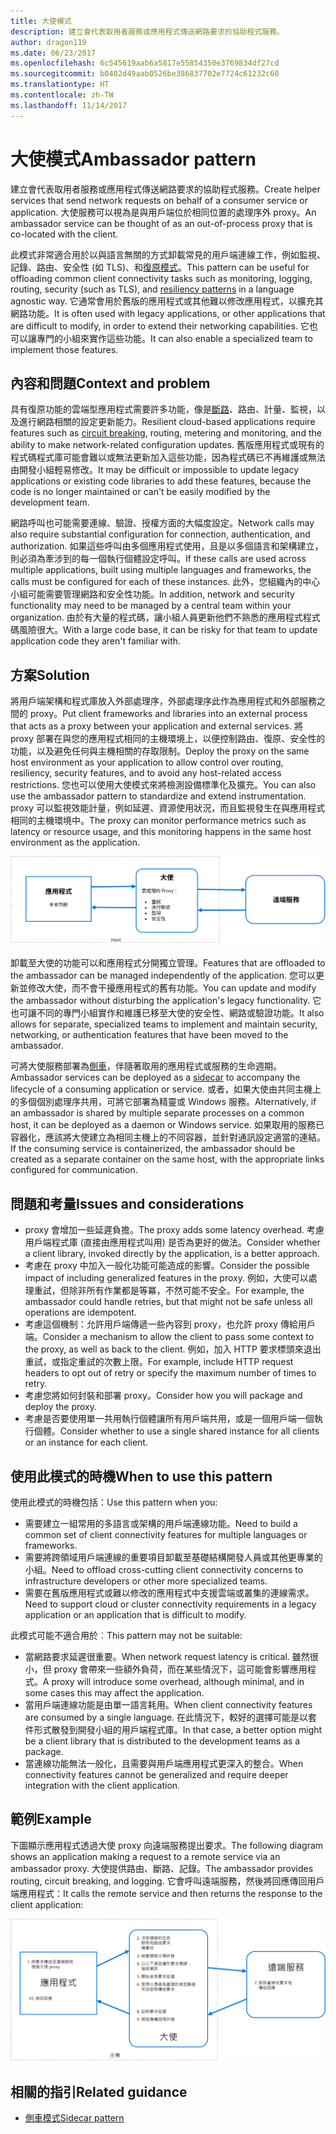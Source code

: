 ```yaml
---
title: 大使模式
description: 建立會代表取用者服務或應用程式傳送網路要求的協助程式服務。
author: dragon119
ms.date: 06/23/2017
ms.openlocfilehash: 6c545619aab6a5817e55854350e3769834df27cd
ms.sourcegitcommit: b0482d49aab0526be386837702e7724c61232c60
ms.translationtype: HT
ms.contentlocale: zh-TW
ms.lasthandoff: 11/14/2017
---
```

# <a name="ambassador-pattern"></a><span data-ttu-id="e50e4-103">大使模式</span><span class="sxs-lookup"><span data-stu-id="e50e4-103">Ambassador pattern</span></span>

<span data-ttu-id="e50e4-104">建立會代表取用者服務或應用程式傳送網路要求的協助程式服務。</span><span class="sxs-lookup"><span data-stu-id="e50e4-104">Create helper services that send network requests on behalf of a consumer service or application.</span></span> <span data-ttu-id="e50e4-105">大使服務可以視為是與用戶端位於相同位置的處理序外 proxy。</span><span class="sxs-lookup"><span data-stu-id="e50e4-105">An ambassador service can be thought of as an out-of-process proxy that is co-located with the client.</span></span>

<span data-ttu-id="e50e4-106">此模式非常適合用於以與語言無關的方式卸載常見的用戶端連線工作，例如監視、記錄、路由、安全性 (如 TLS)、和[復原模式][resiliency-patterns]。</span><span class="sxs-lookup"><span data-stu-id="e50e4-106">This pattern can be useful for offloading common client connectivity tasks such as monitoring, logging, routing, security (such as TLS), and [resiliency patterns][resiliency-patterns] in a language agnostic way.</span></span> <span data-ttu-id="e50e4-107">它通常會用於舊版的應用程式或其他難以修改應用程式，以擴充其網路功能。</span><span class="sxs-lookup"><span data-stu-id="e50e4-107">It is often used with legacy applications, or other applications that are difficult to modify, in order to extend their networking capabilities.</span></span> <span data-ttu-id="e50e4-108">它也可以讓專門的小組來實作這些功能。</span><span class="sxs-lookup"><span data-stu-id="e50e4-108">It can also enable a specialized team to implement those features.</span></span>

## <a name="context-and-problem"></a><span data-ttu-id="e50e4-109">內容和問題</span><span class="sxs-lookup"><span data-stu-id="e50e4-109">Context and problem</span></span>

<span data-ttu-id="e50e4-110">具有復原功能的雲端型應用程式需要許多功能，像是[斷路][circuit-breaker]、路由、計量、監視，以及進行網路相關的設定更新能力。</span><span class="sxs-lookup"><span data-stu-id="e50e4-110">Resilient cloud-based applications require features such as [circuit breaking][circuit-breaker], routing, metering and monitoring, and the ability to make network-related configuration updates.</span></span> <span data-ttu-id="e50e4-111">舊版應用程式或現有的程式碼程式庫可能會難以或無法更新加入這些功能，因為程式碼已不再維護或無法由開發小組輕易修改。</span><span class="sxs-lookup"><span data-stu-id="e50e4-111">It may be difficult or impossible to update legacy applications or existing code libraries to add these features, because the code is no longer maintained or can't be easily modified by the development team.</span></span>

<span data-ttu-id="e50e4-112">網路呼叫也可能需要連線、驗證、授權方面的大幅度設定。</span><span class="sxs-lookup"><span data-stu-id="e50e4-112">Network calls may also require substantial configuration for connection, authentication, and authorization.</span></span> <span data-ttu-id="e50e4-113">如果這些呼叫由多個應用程式使用，且是以多個語言和架構建立，則必須為牽涉到的每一個執行個體設定呼叫。</span><span class="sxs-lookup"><span data-stu-id="e50e4-113">If these calls are used across multiple applications, built using multiple languages and frameworks, the calls must be configured for each of these instances.</span></span> <span data-ttu-id="e50e4-114">此外，您組織內的中心小組可能需要管理網路和安全性功能。</span><span class="sxs-lookup"><span data-stu-id="e50e4-114">In addition, network and security functionality may need to be managed by a central team within your organization.</span></span> <span data-ttu-id="e50e4-115">由於有大量的程式碼，讓小組人員更新他們不熟悉的應用程式程式碼風險很大。</span><span class="sxs-lookup"><span data-stu-id="e50e4-115">With a large code base, it can be risky for that team to update application code they aren't familiar with.</span></span>

## <a name="solution"></a><span data-ttu-id="e50e4-116">方案</span><span class="sxs-lookup"><span data-stu-id="e50e4-116">Solution</span></span>

<span data-ttu-id="e50e4-117">將用戶端架構和程式庫放入外部處理序，外部處理序此作為應用程式和外部服務之間的 proxy。</span><span class="sxs-lookup"><span data-stu-id="e50e4-117">Put client frameworks and libraries into an external process that acts as a proxy between your application and external services.</span></span> <span data-ttu-id="e50e4-118">將 proxy 部署在與您的應用程式相同的主機環境上，以便控制路由、復原、安全性的功能，以及避免任何與主機相關的存取限制。</span><span class="sxs-lookup"><span data-stu-id="e50e4-118">Deploy the proxy on the same host environment as your application to allow control over routing, resiliency, security features, and to avoid any host-related access restrictions.</span></span> <span data-ttu-id="e50e4-119">您也可以使用大使模式來將檢測設備標準化及擴充。</span><span class="sxs-lookup"><span data-stu-id="e50e4-119">You can also use the ambassador pattern to standardize and extend instrumentation.</span></span> <span data-ttu-id="e50e4-120">proxy 可以監視效能計量，例如延遲、資源使用狀況，而且監視發生在與應用程式相同的主機環境中。</span><span class="sxs-lookup"><span data-stu-id="e50e4-120">The proxy can monitor performance metrics such as latency or resource usage, and this monitoring happens in the same host environment as the application.</span></span>

![](./_images/ambassador.png)

<span data-ttu-id="e50e4-121">卸載至大使的功能可以和應用程式分開獨立管理。</span><span class="sxs-lookup"><span data-stu-id="e50e4-121">Features that are offloaded to the ambassador can be managed independently of the application.</span></span> <span data-ttu-id="e50e4-122">您可以更新並修改大使，而不會干擾應用程式的舊有功能。</span><span class="sxs-lookup"><span data-stu-id="e50e4-122">You can update and modify the ambassador without disturbing the application's legacy functionality.</span></span> <span data-ttu-id="e50e4-123">它也可讓不同的專門小組實作和維護已移至大使的安全性、網路或驗證功能。</span><span class="sxs-lookup"><span data-stu-id="e50e4-123">It also allows for separate, specialized teams to implement and maintain security, networking, or authentication features that have been moved to the ambassador.</span></span>

<span data-ttu-id="e50e4-124">可將大使服務部署為[側車][sidecar]，伴隨著取用的應用程式或服務的生命週期。</span><span class="sxs-lookup"><span data-stu-id="e50e4-124">Ambassador services can be deployed as a [sidecar][sidecar] to accompany the lifecycle of a consuming application or service.</span></span> <span data-ttu-id="e50e4-125">或者，如果大使由共同主機上的多個個別處理序共用，可將它部署為精靈或 Windows 服務。</span><span class="sxs-lookup"><span data-stu-id="e50e4-125">Alternatively, if an ambassador is shared by multiple separate processes on a common host, it can be deployed as a daemon or Windows service.</span></span> <span data-ttu-id="e50e4-126">如果取用的服務已容器化，應該將大使建立為相同主機上的不同容器，並針對通訊設定適當的連結。</span><span class="sxs-lookup"><span data-stu-id="e50e4-126">If the consuming service is containerized, the ambassador should be created as a separate container on the same host, with the appropriate links configured for communication.</span></span>

## <a name="issues-and-considerations"></a><span data-ttu-id="e50e4-127">問題和考量</span><span class="sxs-lookup"><span data-stu-id="e50e4-127">Issues and considerations</span></span>

- <span data-ttu-id="e50e4-128">proxy 會增加一些延遲負擔。</span><span class="sxs-lookup"><span data-stu-id="e50e4-128">The proxy adds some latency overhead.</span></span> <span data-ttu-id="e50e4-129">考慮用戶端程式庫 (直接由應用程式叫用) 是否為更好的做法。</span><span class="sxs-lookup"><span data-stu-id="e50e4-129">Consider whether a client library, invoked directly by the application, is a better approach.</span></span>
- <span data-ttu-id="e50e4-130">考慮在 proxy 中加入一般化功能可能造成的影響。</span><span class="sxs-lookup"><span data-stu-id="e50e4-130">Consider the possible impact of including generalized features in the proxy.</span></span> <span data-ttu-id="e50e4-131">例如，大使可以處理重試，但除非所有作業都是等冪，不然可能不安全。</span><span class="sxs-lookup"><span data-stu-id="e50e4-131">For example, the ambassador could handle retries, but that might not be safe unless all operations are idempotent.</span></span>
- <span data-ttu-id="e50e4-132">考慮這個機制：允許用戶端傳遞一些內容到 proxy，也允許 proxy 傳給用戶端。</span><span class="sxs-lookup"><span data-stu-id="e50e4-132">Consider a mechanism to allow the client to pass some context to the proxy, as well as back to the client.</span></span> <span data-ttu-id="e50e4-133">例如，加入 HTTP 要求標頭來退出重試，或指定重試的次數上限。</span><span class="sxs-lookup"><span data-stu-id="e50e4-133">For example, include HTTP request headers to opt out of retry or specify the maximum number of times to retry.</span></span>
- <span data-ttu-id="e50e4-134">考慮您將如何封裝和部署 proxy。</span><span class="sxs-lookup"><span data-stu-id="e50e4-134">Consider how you will package and deploy the proxy.</span></span>
- <span data-ttu-id="e50e4-135">考慮是否要使用單一共用執行個體讓所有用戶端共用，或是一個用戶端一個執行個體。</span><span class="sxs-lookup"><span data-stu-id="e50e4-135">Consider whether to use a single shared instance for all clients or an instance for each client.</span></span>

## <a name="when-to-use-this-pattern"></a><span data-ttu-id="e50e4-136">使用此模式的時機</span><span class="sxs-lookup"><span data-stu-id="e50e4-136">When to use this pattern</span></span>

<span data-ttu-id="e50e4-137">使用此模式的時機包括：</span><span class="sxs-lookup"><span data-stu-id="e50e4-137">Use this pattern when you:</span></span>

- <span data-ttu-id="e50e4-138">需要建立一組常用的多語言或架構的用戶端連線功能。</span><span class="sxs-lookup"><span data-stu-id="e50e4-138">Need to build a common set of client connectivity features for multiple languages or frameworks.</span></span>
- <span data-ttu-id="e50e4-139">需要將跨領域用戶端連線的重要項目卸載至基礎結構開發人員或其他更專業的小組。</span><span class="sxs-lookup"><span data-stu-id="e50e4-139">Need to offload cross-cutting client connectivity concerns to infrastructure developers or other more specialized teams.</span></span>
- <span data-ttu-id="e50e4-140">需要在舊版應用程式或難以修改的應用程式中支援雲端或叢集的連線需求。</span><span class="sxs-lookup"><span data-stu-id="e50e4-140">Need to support cloud or cluster connectivity requirements in a legacy application or an application that is difficult to modify.</span></span>

<span data-ttu-id="e50e4-141">此模式可能不適合用於︰</span><span class="sxs-lookup"><span data-stu-id="e50e4-141">This pattern may not be suitable:</span></span>

- <span data-ttu-id="e50e4-142">當網路要求延遲很重要。</span><span class="sxs-lookup"><span data-stu-id="e50e4-142">When network request latency is critical.</span></span> <span data-ttu-id="e50e4-143">雖然很小，但 proxy 會帶來一些額外負荷，而在某些情況下，這可能會影響應用程式。</span><span class="sxs-lookup"><span data-stu-id="e50e4-143">A proxy will introduce some overhead, although minimal, and in some cases this may affect the application.</span></span>
- <span data-ttu-id="e50e4-144">當用戶端連線功能是由單一語言耗用。</span><span class="sxs-lookup"><span data-stu-id="e50e4-144">When client connectivity features are consumed by a single language.</span></span> <span data-ttu-id="e50e4-145">在此情況下，較好的選擇可能是以套件形式散發到開發小組的用戶端程式庫。</span><span class="sxs-lookup"><span data-stu-id="e50e4-145">In that case, a better option might be a client library that is distributed to the development teams as a package.</span></span>
- <span data-ttu-id="e50e4-146">當連線功能無法一般化，且需要與用戶端應用程式更深入的整合。</span><span class="sxs-lookup"><span data-stu-id="e50e4-146">When connectivity features cannot be generalized and require deeper integration with the client application.</span></span>

## <a name="example"></a><span data-ttu-id="e50e4-147">範例</span><span class="sxs-lookup"><span data-stu-id="e50e4-147">Example</span></span>

<span data-ttu-id="e50e4-148">下圖顯示應用程式透過大使 proxy 向遠端服務提出要求。</span><span class="sxs-lookup"><span data-stu-id="e50e4-148">The following diagram shows an application making a request to a remote service via an ambassador proxy.</span></span> <span data-ttu-id="e50e4-149">大使提供路由、斷路、記錄。</span><span class="sxs-lookup"><span data-stu-id="e50e4-149">The ambassador provides routing, circuit breaking, and logging.</span></span> <span data-ttu-id="e50e4-150">它會呼叫遠端服務，然後將回應傳回用戶端應用程式：</span><span class="sxs-lookup"><span data-stu-id="e50e4-150">It calls the remote service and then returns the response to the client application:</span></span>

![](./_images/ambassador-example.png) 

## <a name="related-guidance"></a><span data-ttu-id="e50e4-151">相關的指引</span><span class="sxs-lookup"><span data-stu-id="e50e4-151">Related guidance</span></span>

- [<span data-ttu-id="e50e4-152">側車模式</span><span class="sxs-lookup"><span data-stu-id="e50e4-152">Sidecar pattern</span></span>](./sidecar.md)

<!-- links -->

[circuit-breaker]: ./circuit-breaker.md
[resiliency-patterns]: ./category/resiliency.md
[sidecar]: ./sidecar.md
